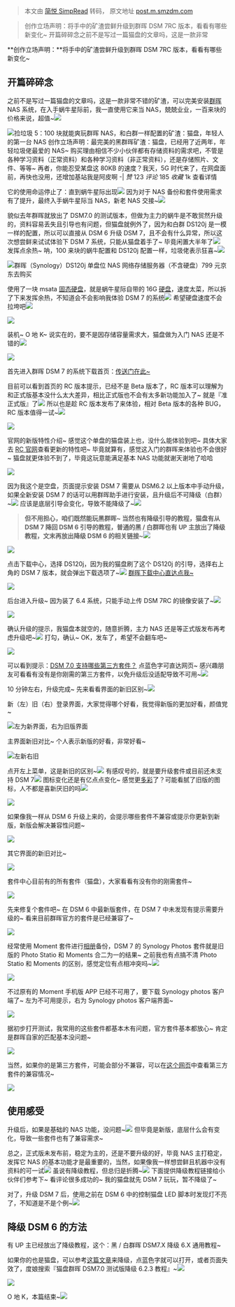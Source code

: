 > 本文由 [简悦 SimpRead](http://ksria.com/simpread/) 转码， 原文地址 [post.m.smzdm.com](https://post.m.smzdm.com/p/aenv2ddk/?send_by=3547620770&invite_code=zdm4ptnapkinv&zdm_ss=iOS_3547620770_&from=other)

> 创作立场声明：将手中的矿渣尝鲜升级到群晖 DSM&nbsp;7RC 版本，看看有哪些新变化~ 开篇碎碎念之前不是写过一篇猫盘的文章吗，这是一款非常

**创作立场声明：**将手中的矿渣尝鲜升级到群晖 DSM 7RC 版本，看看有哪些新变化~

开篇碎碎念
-----

之前不是写过一篇猫盘的文章吗，这是一款非常不错的矿渣，可以完美安装[群晖](https://pinpai.m.smzdm.com/2315/) NAS 系统，在入手蜗牛星际前，我一直使用它来当 NAS，兢兢业业，一百来块的价格来说，超值~![](https://res.smzdm.com/images/emotions/22.png)

![](http://a.zdmimg.com/202105/30/60b394a4c236c5452.jpg_a200.jpg)捡垃圾 5：100 块就能爽玩群晖 NAS，和白群一样配置的矿渣：猫盘，年轻人的第一台 NAS 创作立场声明：最完美的黑群晖矿渣：猫盘，已经用了近两年，年轻垃圾佬最爱的 NAS~ 购买理由相信不少小伙伴都有存储资料的需求吧，不管是各种学习资料（正常资料）和各种学习资料（非正常资料），还是存储照片、文件、等等~ 再者，你能忍受某盘这 80KB 的速度？我天，5G 时代来了，在网盘面前，再快也没用，还增加基站我是阿皮啊 -| _赞_ 123 _评论_ 185 _收藏_ 1k 查看详情

它的使用命运停止了：直到蜗牛星际出现![](https://res.smzdm.com/images/emotions/22.png) 因为对于 NAS 备份和套件使用需求有了提升，最终入手蜗牛星际当 NAS，新老 NAS 交接~![](https://res.smzdm.com/images/emotions/23.png)

貌似去年群晖就放出了 DSM7.0 的测试版本，但做为主力的蜗牛是不敢贸然升级的，资料容易丢失且引导也有问题，但猫盘就例外了，因为和白群 DS120j 是一模一样的配置，所以可以直接从 DSM 6 升级 DSM 7，且不会有什么异常，所以这次想尝鲜来试试体验下 DSM 7 系统，只能从猫盘着手了~ 毕竟闲置大半年了![](https://res.smzdm.com/images/emotions/22.png) 发挥点余热~ 呐，100 来块的蜗牛配置和 DS120j 配置一样，垃圾佬表示狂喜~![](https://res.smzdm.com/images/emotions/22.png)

![](http://qna.smzdm.com/202106/23/60d31a7a7d5563048.jpg_a200.jpg)群晖（Synology）DS120j 单盘位 NAS 网络存储服务器（不含硬盘）799 元京东去购买

使用了一块 msata [固态硬盘](https://m.smzdm.com/fenlei/gutaiyingpan/)，就是蜗牛星际自带的 16G [硬盘](https://m.smzdm.com/fenlei/yingpan/)，速度太菜，所以拆了下来发挥余热，不知道会不会影响我体验 DSM 7 的系统![](https://res.smzdm.com/images/emotions/23.png) 希望硬盘速度不会拉垮吧![](https://res.smzdm.com/images/emotions/22.png)

![](https://am.zdmimg.com/202106/23/60d319846e85a9545.jpg_e600.jpg)

装机~ O 地 K~ 说实在的，要不是因存储容量需求大，猫盘做为入门 NAS 还是不错的![](https://res.smzdm.com/images/emotions/22.png)

![](https://qnam.smzdm.com/202106/23/60d31a47bae868239.jpg_e600.jpg)

首先进入群晖 DSM 7 的系统下载首页：[传送门在此~](https://www.synology.cn/zh-cn/beta/DSM70Beta)

目前可以看到首页的 RC 版本提示，已经不是 Beta 版本了，RC 版本可以理解为和正式版基本没什么太大差异，相比正式版也不会有太多新功能加入了~ 就是『准正式版』了![](https://res.smzdm.com/images/emotions/22.png) 所以也是趁 RC 版本发布了来体验，相对 Beta 版本的各种 BUG，RC 版本值得一试~![](https://res.smzdm.com/images/emotions/23.png)

![](https://qnam.smzdm.com/202106/23/60d32825bd3d92145.png_e600.jpg)

官网的新版特性介绍~ 感觉这个单盘的猫盘装上也，没什么能体验到吧~ 具体大家去 [RC 官网](https://www.synology.cn/zh-cn/beta/DSM70Beta)查看更新的特性吧~ 毕竟就算有，感觉这入门的群晖来体验也不会很好~ 猫盘就更体验不到了，毕竟这玩意能满足基本 NAS 功能就谢天谢地了哈哈

![](https://am.zdmimg.com/202106/23/60d34bf6156213611.png_e600.jpg)

因为我这个是空盘，页面提示安装 DSM 7 需要从 DSM6.2 以上版本中手动升级，如果全新安装 DSM 7 的话可以用群晖助手进行安装，且升级后不可降级（白群）~![](https://res.smzdm.com/images/emotions/22.png) 应该是底层引导会变化，导致不能降级了~![](https://res.smzdm.com/images/emotions/22.png)

> **但不用担心，咱们既然能玩黑群晖~ 当然也有降级引导的教程，猫盘有从 DSM 7 降回 DSM 6 引导的教程，普通的黑 / 白群晖也有 UP 主放出了降级教程，文末再放出降级 DSM 6 的相关链接~**![](https://res.smzdm.com/images/emotions/22.png)

![](https://qnam.smzdm.com/202106/23/60d32aa7778727879.png_e600.jpg)

点击下载中心，选择 DS120j，因为我的猫盘刷了这个 DS120j 的引导，选择右上角的 DSM 7 版本，就会弹出下载选项了~![](https://res.smzdm.com/images/emotions/22.png) [群晖下载中心直达点我~](https://www.synology.cn/zh-cn/support/download)

![](https://qnam.smzdm.com/202106/23/60d32e7a272e9696.jpg_e600.jpg)

后台进入升级~ 因为装了 6.4 系统，只能手动上传 DSM 7RC 的镜像安装了~![](https://res.smzdm.com/images/emotions/24.png)

![](https://qnam.smzdm.com/202106/23/60d32f2862bee7817.png_e600.jpg)

确认升级的提示，我猫盘本就空的，随意折腾，主力 NAS 还是等正式版发布再考虑升级吧~![](https://res.smzdm.com/images/emotions/23.png) 打勾，确认~ OK，发车了，希望不会翻车吧~

![](https://qnam.smzdm.com/202106/23/60d330434cfc94608.jpg_e600.jpg)

可以看到提示：[DSM 7.0 支持哪些第三方套件？](https://kb.synology.cn/zh-cn/DSM/tutorial/supported_third_party_packages_beta) 点蓝色字可直达网页~ 感兴趣朋友可看看有没有是你刚需的第三方套件，以免升级后没适配导致不可用~![](https://res.smzdm.com/images/emotions/23.png)

10 分钟左右，升级完成~ 先来看看界面的新旧区别~![](https://res.smzdm.com/images/emotions/24.png)

新（左）旧（右）登录界面，大家觉得哪个好看，我觉得新版的更加好看，颜值党~

![](https://qnam.smzdm.com/202106/23/60d3469e75c482127.jpg_e600.jpg)左为新界面，右为旧版界面

主界面新旧对比~ 个人表示新版的好看，非常好看~

![](https://qnam.smzdm.com/202106/23/60d347e8229325586.jpg_e600.jpg)左新右旧

点开左上菜单，这是新旧的区别~![](https://res.smzdm.com/images/emotions/22.png) 有感叹号的，就是要升级套件或目前还未支持 DSM 7![](https://res.smzdm.com/images/emotions/24.png) 图标变化还是有亿点点变化~ 感觉更[多彩](https://pinpai.m.smzdm.com/1759/)了？可能看腻了旧版的图标，人不都是喜新厌旧的吗![](https://res.smzdm.com/images/emotions/24.png)

![](https://qnam.smzdm.com/202106/23/60d348da9aaf94886.jpg_e600.jpg)

如果像我一样从 DSM 6 升级上来的，会提示哪些套件不兼容或提示你更新到新版，新版会解决兼容性问题~

![](https://qnam.smzdm.com/202106/23/60d3484d974954163.png_e600.jpg)

其它界面的新旧对比~

![](https://qnam.smzdm.com/202106/23/60d34a08e883b7004.jpg_e600.jpg)

套件中心目前有的所有套件（猫盘），大家看看有没有你的刚需套件~

![](https://qnam.smzdm.com/202106/23/60d350742c5138223.gif_e600.jpg)

先来修复个套件吧~ 在 DSM 6 中最新版套件，在 DSM 7 中未发现有提示需要升级的~ 看来目前群晖官方的套件是已经兼容了~

![](https://am.zdmimg.com/202106/23/60d34985e346e5022.png_e600.jpg)

经常使用 Moment 套件进行[相册](https://m.smzdm.com/fenlei/xiangce/)备份，DSM 7 的 Synology Photos 套件就是旧版的 Photo Statio 和 Moments 合二为一的结果~ 之前我也有点搞不清 Photo Statio 和 Moments 的区别，感觉定位有点相冲突吗~![](https://res.smzdm.com/images/emotions/23.png)

![](https://qnam.smzdm.com/202106/23/60d351b5d96eb9784.png_e600.jpg)

不过原有的 Moment 手机版 APP 已经不可用了，要下载 Synology photos 客户端了~ 左为不可用提示，右为 Synology photos 客户端界面~

![](https://qnam.smzdm.com/202106/23/60d354dc6c60c8570.jpg_e600.jpg)

据初步打开测试，我常用的这些套件都基本木有问题，官方套件基本都放心~ 肯定是群晖自家的匹配基本没问题~

![](https://qnam.smzdm.com/202106/23/60d352f49dd6b6135.png_e600.jpg)

当然，如果你的是第三方套件，可能会部分不兼容，可以在[这个网页](https://kb.synology.cn/zh-cn/DSM/tutorial/supported_third_party_packages_beta)中查看第三方套件的兼容情况~

![](https://qnam.smzdm.com/202106/23/60d354fc9cd5e3671.png_e600.jpg)

使用感受
----

升级后，如果是基础的 NAS 功能，没问题~![](https://res.smzdm.com/images/emotions/22.png) 但毕竟是新版，底层什么会有变化，导致一些套件也有了兼容需求~

总之，正式版未发布前，稳定为主的，还是不要升级的好，毕竟 NAS 主打稳定，发挥它 NAS 的基本功能才是最重要的，当然，如果像我一样想尝鲜且机器中没有资料的可一试![](https://res.smzdm.com/images/emotions/22.png) 虽说有降级教程，但总归是折腾~![](https://res.smzdm.com/images/emotions/23.png) 下面提供降级教程链接给小伙伴们参考下~ 看评论很多成功的~ 我的猫盘就先 DSM 7 玩玩，暂不降级了~

对了，升级 DSM 7 后，使用之前在 DSM 6 中的控制猫盘 LED 脚本时发现灯不亮了，不知道是不是个例~![](https://res.smzdm.com/images/emotions/22.png)

降级 DSM 6 的方法
------------

  
有 UP 主已经放出了降级教程，这个：黑 / 白群晖 DSM7.X 降级 6.X 通用教程~

  
如果你的也是猫盘，可以参考[这篇文章](http://www.dwf135.cn/1149.html)来降级，点蓝色字就可以打开，或者页面失效了，度娘搜索『猫盘群晖 DSM7.0 测试版降级 6.2.3 教程』~![](https://res.smzdm.com/images/emotions/22.png)

![](https://qnam.smzdm.com/202106/23/60d352843a4aa1410.png_e600.jpg)

O 地 K，本篇结束~![](https://res.smzdm.com/images/emotions/22.png)
